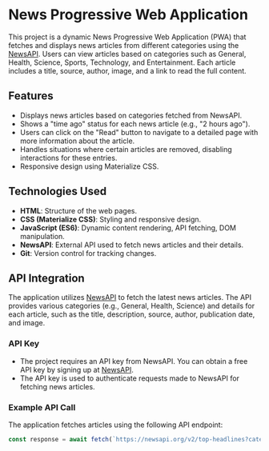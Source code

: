 # News Progressive Web Application

This project is a dynamic News Progressive Web Application (PWA) that fetches and displays news articles from different categories using the [NewsAPI](https://newsapi.org/). Users can view articles based on categories such as General, Health, Science, Sports, Technology, and Entertainment. Each article includes a title, source, author, image, and a link to read the full content.

## Features
- Displays news articles based on categories fetched from NewsAPI.
- Shows a "time ago" status for each news article (e.g., "2 hours ago").
- Users can click on the "Read" button to navigate to a detailed page with more information about the article.
- Handles situations where certain articles are removed, disabling interactions for these entries.
- Responsive design using Materialize CSS.

## Technologies Used
- **HTML**: Structure of the web pages.
- **CSS (Materialize CSS)**: Styling and responsive design.
- **JavaScript (ES6)**: Dynamic content rendering, API fetching, DOM manipulation.
- **NewsAPI**: External API used to fetch news articles and their details.
- **Git**: Version control for tracking changes.

## API Integration
The application utilizes [NewsAPI](https://newsapi.org/) to fetch the latest news articles. The API provides various categories (e.g., General, Health, Science) and details for each article, such as the title, description, source, author, publication date, and image.

### API Key
- The project requires an API key from NewsAPI. You can obtain a free API key by signing up at [NewsAPI](https://newsapi.org/register).
- The API key is used to authenticate requests made to NewsAPI for fetching news articles.

### Example API Call
The application fetches articles using the following API endpoint:
```javascript
const response = await fetch(`https://newsapi.org/v2/top-headlines?category=${category}&apiKey=${apiKey}`);
